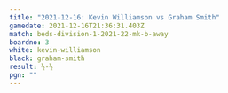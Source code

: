 ```yaml
---
title: "2021-12-16: Kevin Williamson vs Graham Smith"
gamedate: 2021-12-16T21:36:31.403Z
match: beds-division-1-2021-22-mk-b-away
boardno: 3
white: kevin-williamson
black: graham-smith
result: ½-½
pgn: ""
---
```

